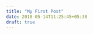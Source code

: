 ```yaml
---
title: "My First Post"
date: 2018-05-14T11:25:45+05:30
draft: true
---
```

<div class="g-signin2" data-onsuccess="onSignIn"></div>
